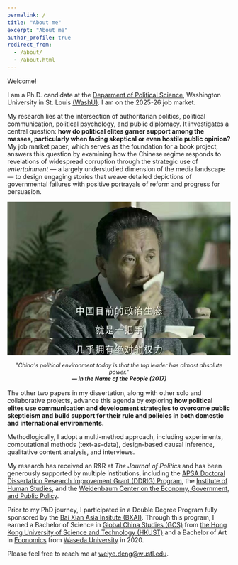 ```yaml
---
permalink: /
title: "About me"
excerpt: "About me"
author_profile: true
redirect_from: 
  - /about/
  - /about.html
---
```


Welcome! 

I am a Ph.D. candidate at the [Deparment of Political Science](https://polisci.wustl.edu/), Washington University in St. Louis [(WashU)](https://wustl.edu/). I am on the 2025-26 job market.

My research lies at the intersection of authoritarian politics, political communication, political psychology, and public diplomacy. It investigates a central question: **how do political elites garner support among the masses, particularly when facing skeptical or even hostile public opinion?** My job market paper, which serves as the foundation for a book project, answers this question by examining how the Chinese regime responds to revelations of widespread corruption through the strategic use of _entertainment_ — a largely understudied dimension of the media landscape — to design engaging stories that weave detailed depictions of governmental failures with positive portrayals of reform and progress for persuasion. 

<p align="center" style="display: flex; justify-content: center; flex-wrap: wrap;">
  <img src="/_pages/aboutfigs/Gao_topleader.jpg" width="600" style="margin-bottom: 15px;"><br> 
    <span style="font-size: 90%; font-style: italic;">
    "China's political environment today is that the top leader has almost absolute power."
  </span><br>
  <span style="font-size: 90%; font-style: italic; font-weight: bold;">
    — In the Name of the People (2017)
  </span></p>

The other two papers in my dissertation, along with other solo and collaborative projects, advance this agenda by exploring **how political elites use communication and development strategies to overcome public skepticism and build support for their rule and policies in both domestic and international environments.** 

Methodlogically, I adopt a multi-method approach, including experiments, computational methods (text-as-data), design-based causal inference, qualitative content analysis, and interviews.

My research has received an R&R at _The Journal of Politics_ and has been generously supported by multiple institutions, including the [APSA Doctoral Dissertation Research Improvement Grant (DDRIG) Program](https://apsanet.org/programs/doctoral-dissertation-research-improvement-grants/), the [Institute of Human Studies](https://www.theihs.org/), and the [Weidenbaum Center on the Economy, Government, and Public Policy](https://wc.wustl.edu/).


Prior to my PhD journey, I participated in a Double Degree Program fully sponsored by the [Bai Xian Asia Insitute (BXAI)](https://www.bxai.org/). Through this program, I earned a Bachelor of Science in [Global China Studies (GCS)](https://www.shss.ust.hk/ug/major/gcs/) from [the Hong Kong University of Science and Technology (HKUST)](https://hkust.edu.hk/) and a Bachelor of Art in [Economics](https://www.waseda.jp/fpse/pse/en/) from [Waseda University](https://www.waseda.jp/top/en/) in 2020.

Please feel free to reach me at [weiye.deng@wustl.edu](weiye.deng@wustl.edu).
